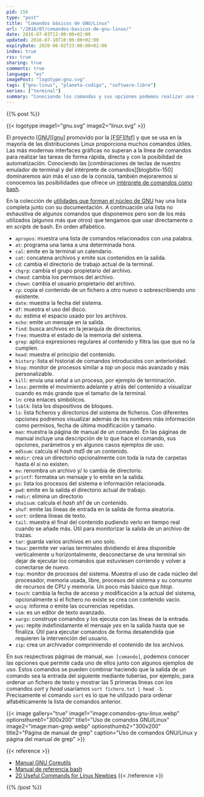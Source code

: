 ```yaml
---
pid: 156
type: "post"
title: "Comandos básicos de GNU/Linux"
url: "/2016/07/comandos-basicos-de-gnu-linux/"
date: 2016-07-03T12:00:00+02:00
updated: 2016-07-10T10:00:00+02:00
expiryDate: 2020-06-02T23:00:00+02:00
index: true
rss: true
sharing: true
comments: true
language: "es"
imagePost: "logotype:gnu.svg"
tags: ["gnu-linux", "planeta-codigo", "software-libre"]
series: ["terminal"]
summary: "Conociendo los comandos y sus opciones podemos realizar una tarea que nos ahorre una gran cantidad de tiempo si lo hubiésemos hecho manualmente o con una interfaz gráfica. La parte GNU de las mayoría distribuciones Linux proporcionan una buena cantidad de comandos útiles interesantes de conocer que están a nuestra disposición para cuando los necesitemos."
---
```


{{% post %}}

{{< logotype image1="gnu.svg" image2="linux.svg" >}}

El proyecto <abbr title="GNU Is Not Unix">[GNU][gnu]</abbr> promovido por la <abbr title="Free Software Foundation">[FSF][fsf]</abbr> y que se usa en la mayoría de las distribuciones Linux proporciona muchos comandos útiles. Las más modernas interfaces gráficas no superan a la línea de comandos para realizar las tareas de forma rápida, directa y con la posibilidad de automatización. Conociendo las [combinaciones de teclas de nuestro emulador de terminal y del intérprete de comandos][blogbitix-150] dominaremos aún más el uso de la consola, también mejoraremos si conocemos las posibilidades que ofrece un [intérprete de comandos como bash](https://www.gnu.org/software/bash/manual/bashref.html).

En la colección de [utilidades que forman el núcleo de GNU](https://www.gnu.org/software/coreutils/manual/coreutils.html) hay una lista completa junto con su documentación. A continuación una lista no exhaustiva de algunos comandos que disponemos pero son de los más utilizados (algunos más que otros) que tengamos que usar directamente o en _scripts_ de bash. En orden alfabético.

* `apropos`: muestra una lista de comandos relacionados con una palabra.
* `at`: programa una tarea a una determinada hora.
* `cal`: emite en la terminal un calendario.
* `cat`: concatena archivos y emite sus contenidos en la salida.
* `cd`: cambia el directorio de trabajo actual de la terminal.
* `chgrp`: cambia el grupo propietario del archivo.
* `chmod`: cambia los permisos del archivo.
* `chown`: cambia el usuario propietario del archivo.
* `cp`: copia el contenido de un fichero a otro nuevo o sobrescribiendo uno existente.
* `date`: muestra la fecha del sistema.
* `df`: muestra el uso del disco.
* `du`: estima el espacio usado por los archivos.
* `echo`: emite un mensaje en la salida.
* `find`: busca archivos en la jerarquía de directorios.
* `free`: muestra el estado de la memoria del sistema.
* `grep`: aplica expresiones regulares al contenido y filtra las que que no la cumplen.
* `head`: muestra el principio del contenido.
* `history`: lista el historial de comandos introducidos con anterioridad.
* `htop`: monitor de procesos similar a _top_ un poco más avanzado y más personalizable.
* `kill`: envía una señal a un proceso, por ejemplo de terminación.
* `less`: permite el movimiento adelante y atrás del contenido a visualizar cuando es más grande que el tamaño de la terminal.
* `ln`: crea enlaces simbólicos.
* `lsblk`: lista los dispositivos de bloques.
* `ls`: lista ficheros y directorios del sistema de ficheros. Con diferentes opciones podremos visualizar además de los nombres más información como permisos, fecha de última modificación y tamaño.
* `man`: muestra la página de manual de un comando. En las páginas de manual incluye una descripción de lo que hace el comando, sus opciones, parámetros y en algunos casos ejemplos de uso.
* `md5sum`: calcula el _hash_ _md5_ de un contenido.
* `mkdir`: crea un directorio opcionalmente con toda la ruta de carpetas hasta él si no existen.
* `mv`: renombra un archivo y/ lo cambia de directorio.
* `printf`: formatea un mensaje y lo emite en la salida.
* `ps`: lista los procesos del sistema e información relacionada.
* `pwd`: emite en la salida el directorio actual de trabajo.
* `rmdir`: elimina un directorio
* `sha1sum`: calcula el _hash_ _sh1_ de un contenido.
* `shuf`: emite las líneas de entrada en la salida de forma aleatoria.
* `sort`: ordena líneas de texto.
* `tail`: muestra el final del contenido pudiendo verlo en tiempo real cuando se añade más. Útil para monitorizar la salida de un archivo de trazas.
* `tar`: guarda varios archivos en uno solo.
* `tmux`: permite ver varias terminales dividiendo el área disponible verticalmente u horizontalmente, desconectarse de una terminal sin dejar de ejecutar los comandos que estuviesen corriendo y volver a conectarse de nuevo.
* `top`: monitor de procesos del sistema. Muestra el uso de cada núcleo del procesador, memoria usada, libre, procesos del sistema y su consumo de recursos de CPU y memoria. Un poco más básico que _htop_.
* `touch`: cambia la fecha de acceso y modificación a la actual del sistema, opcionalmente si el fichero no existe se crea con contenido vacío.
* `uniq`: informa o emite las ocurrencias repetidas.
* `vim`: es un editor de texto avanzado.
* `xargs`: construye comandos y los ejecuta con las líneas de la entrada.
* `yes`: repite indefinidamente el mensaje _yes_ en la salida hasta que se finaliza. Útil para ejecutar comandos de forma desatendida que requieren la intervención del usuario.
* `zip`: crea un archivador comprimiendo el contenido de los archivos.

En sus respectivas páginas de manual, `man [comando]`, podemos conocer las opciones que permite cada uno de ellos junto con algunos ejemplos de uso. Estos comandos se pueden combinar haciendo que la salida de un comando sea la entrada del siguiente mediante tuberías, por ejemplo, para ordenar un fichero de texto y mostrar las 5 primeras líneas con los comandos _sort_ y _head_ usaríamos `sort fichero.txt | head -5`. Precisamente el comando `sort` es lo que he utilizado para ordenar alfabéticamente la lista de comandos anterior.

{{< image
    gallery="true"
    image1="image:comandos-gnu-linux.webp" optionsthumb1="300x200" title1="Uso de comandos GNU/Linux"
    image2="image:man-grep.webp" optionsthumb2="300x200" title2="Página de manual de grep"
    caption="Uso de comandos GNU/Linux y página del manual de grep" >}}

{{< reference >}}
* [Manual GNU Coreutils](https://www.gnu.org/software/coreutils/manual/coreutils.html)
* [Manual de referencia bash](https://www.gnu.org/software/bash/manual/bashref.html)
* [20 Useful Commands for Linux Newbies](http://www.tecmint.com/useful-linux-commands-for-newbies/)
{{< /reference >}}

{{% /post %}}
